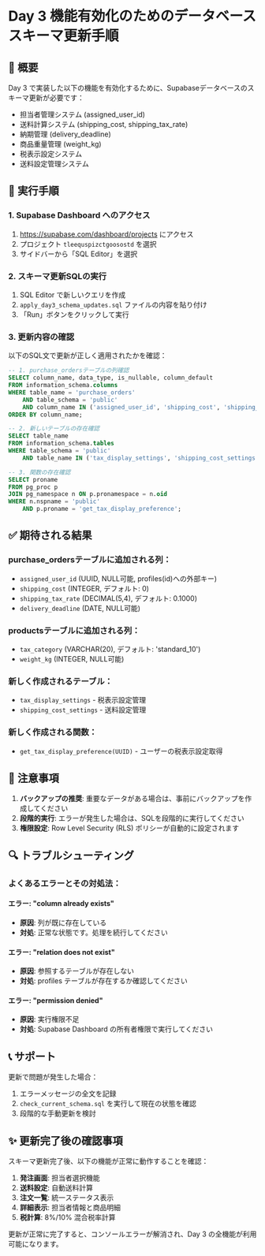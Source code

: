 # Day 3 機能有効化のためのデータベーススキーマ更新手順

## 🎯 概要
Day 3 で実装した以下の機能を有効化するために、Supabaseデータベースのスキーマ更新が必要です：

- 担当者管理システム (assigned_user_id)
- 送料計算システム (shipping_cost, shipping_tax_rate)
- 納期管理 (delivery_deadline)
- 商品重量管理 (weight_kg)
- 税表示設定システム
- 送料設定管理システム

## 🔧 実行手順

### 1. Supabase Dashboard へのアクセス
1. https://supabase.com/dashboard/projects にアクセス
2. プロジェクト `tleequspizctgoosostd` を選択
3. サイドバーから「SQL Editor」を選択

### 2. スキーマ更新SQLの実行
1. SQL Editor で新しいクエリを作成
2. `apply_day3_schema_updates.sql` ファイルの内容を貼り付け
3. 「Run」ボタンをクリックして実行

### 3. 更新内容の確認
以下のSQL文で更新が正しく適用されたかを確認：

```sql
-- 1. purchase_ordersテーブルの列確認
SELECT column_name, data_type, is_nullable, column_default
FROM information_schema.columns
WHERE table_name = 'purchase_orders'
    AND table_schema = 'public'
    AND column_name IN ('assigned_user_id', 'shipping_cost', 'shipping_tax_rate', 'delivery_deadline')
ORDER BY column_name;

-- 2. 新しいテーブルの存在確認
SELECT table_name
FROM information_schema.tables
WHERE table_schema = 'public'
    AND table_name IN ('tax_display_settings', 'shipping_cost_settings');

-- 3. 関数の存在確認
SELECT proname
FROM pg_proc p
JOIN pg_namespace n ON p.pronamespace = n.oid
WHERE n.nspname = 'public'
    AND p.proname = 'get_tax_display_preference';
```

## ✅ 期待される結果

### purchase_ordersテーブルに追加される列：
- `assigned_user_id` (UUID, NULL可能, profiles(id)への外部キー)
- `shipping_cost` (INTEGER, デフォルト: 0)
- `shipping_tax_rate` (DECIMAL(5,4), デフォルト: 0.1000)
- `delivery_deadline` (DATE, NULL可能)

### productsテーブルに追加される列：
- `tax_category` (VARCHAR(20), デフォルト: 'standard_10')
- `weight_kg` (INTEGER, NULL可能)

### 新しく作成されるテーブル：
- `tax_display_settings` - 税表示設定管理
- `shipping_cost_settings` - 送料設定管理

### 新しく作成される関数：
- `get_tax_display_preference(UUID)` - ユーザーの税表示設定取得

## 🚨 注意事項

1. **バックアップの推奨**: 重要なデータがある場合は、事前にバックアップを作成してください
2. **段階的実行**: エラーが発生した場合は、SQLを段階的に実行してください
3. **権限設定**: Row Level Security (RLS) ポリシーが自動的に設定されます

## 🔍 トラブルシューティング

### よくあるエラーとその対処法：

#### エラー: "column already exists"
- **原因**: 列が既に存在している
- **対処**: 正常な状態です。処理を続行してください

#### エラー: "relation does not exist"
- **原因**: 参照するテーブルが存在しない
- **対処**: profiles テーブルが存在するか確認してください

#### エラー: "permission denied"
- **原因**: 実行権限不足
- **対処**: Supabase Dashboard の所有者権限で実行してください

## 📞 サポート

更新で問題が発生した場合：
1. エラーメッセージの全文を記録
2. `check_current_schema.sql` を実行して現在の状態を確認
3. 段階的な手動更新を検討

## ✨ 更新完了後の確認事項

スキーマ更新完了後、以下の機能が正常に動作することを確認：

1. **発注画面**: 担当者選択機能
2. **送料設定**: 自動送料計算
3. **注文一覧**: 統一ステータス表示
4. **詳細表示**: 担当者情報と商品明細
5. **税計算**: 8%/10% 混合税率計算

更新が正常に完了すると、コンソールエラーが解消され、Day 3 の全機能が利用可能になります。